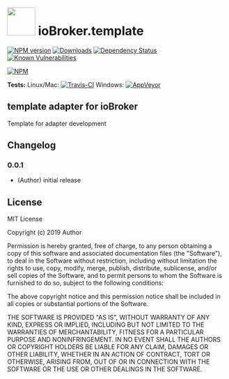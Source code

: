 <h1>
    <img src="https://github.com/Author/ioBroker.template/blob/master/admin/template.png" width="64"/>
    ioBroker.template
</h1>

[![NPM version](http://img.shields.io/npm/v/iobroker.template.svg)](https://www.npmjs.com/package/iobroker.template)
[![Downloads](https://img.shields.io/npm/dm/iobroker.template.svg)](https://www.npmjs.com/package/iobroker.template)
[![Dependency Status](https://img.shields.io/david/Author/iobroker.template.svg)](https://david-dm.org/Author/iobroker.template)
[![Known Vulnerabilities](https://snyk.io/test/github/Author/ioBroker.template/badge.svg)](https://snyk.io/test/github/Author/ioBroker.template)

[![NPM](https://nodei.co/npm/iobroker.template.png?downloads=true)](https://nodei.co/npm/iobroker.template/)

**Tests:** Linux/Mac: [![Travis-CI](http://img.shields.io/travis/Author/ioBroker.template/master.svg)](https://travis-ci.org/Author/ioBroker.template)
Windows: [![AppVeyor](https://ci.appveyor.com/api/projects/status/github/Author/ioBroker.template?branch=master&svg=true)](https://ci.appveyor.com/project/Author/ioBroker-template/)

## template adapter for ioBroker

Template for adapter development

## Changelog

### 0.0.1
* (Author) initial release

## License
MIT License

Copyright (c) 2019 Author

Permission is hereby granted, free of charge, to any person obtaining a copy
of this software and associated documentation files (the "Software"), to deal
in the Software without restriction, including without limitation the rights
to use, copy, modify, merge, publish, distribute, sublicense, and/or sell
copies of the Software, and to permit persons to whom the Software is
furnished to do so, subject to the following conditions:

The above copyright notice and this permission notice shall be included in all
copies or substantial portions of the Software.

THE SOFTWARE IS PROVIDED "AS IS", WITHOUT WARRANTY OF ANY KIND, EXPRESS OR
IMPLIED, INCLUDING BUT NOT LIMITED TO THE WARRANTIES OF MERCHANTABILITY,
FITNESS FOR A PARTICULAR PURPOSE AND NONINFRINGEMENT. IN NO EVENT SHALL THE
AUTHORS OR COPYRIGHT HOLDERS BE LIABLE FOR ANY CLAIM, DAMAGES OR OTHER
LIABILITY, WHETHER IN AN ACTION OF CONTRACT, TORT OR OTHERWISE, ARISING FROM,
OUT OF OR IN CONNECTION WITH THE SOFTWARE OR THE USE OR OTHER DEALINGS IN THE
SOFTWARE.
